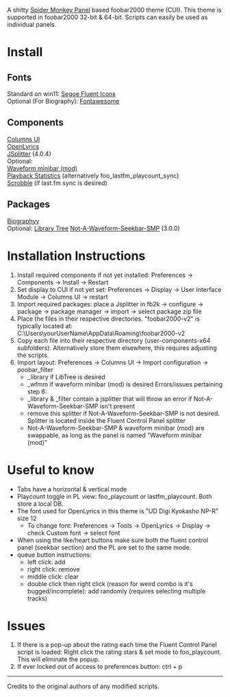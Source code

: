 A shitty [Spider Monkey Panel](https://github.com/TheQwertiest/foo_spider_monkey_panel) based foobar2000 theme (CUI).
This theme is supported in foobar2000 32-bit & 64-bit.
Scripts can easily be used as individual panels.

# Install
## Fonts
Standard on win11: [Segoe Fluent Icons](https://learn.microsoft.com/en-us/windows/apps/design/downloads/#fonts)  
Optional (For Biography): [Fontawesome](https://github.com/FortAwesome/Font-Awesome/blob/4.x/fonts/fontawesome-webfont.ttf)

## Components
[Columns UI](https://www.foobar2000.org/components/view/foo_ui_columns)  
[OpenLyrics](https://www.foobar2000.org/components/view/foo_openlyrics)  
[JSplitter](https://hydrogenaudio.org/index.php/topic,126743.msg1063721.html#msg1063721) (4.0.4)  
Optional:  
[Waveform minibar (mod)](https://www.foobar2000.org/components/view/foo_wave_minibar_mod)  
[Playback Statistics](https://www.foobar2000.org/components/view/foo_playcount) (alternatively foo_lastfm_playcount_sync)  
[Scrobble](https://www.foobar2000.org/components/view/foo_scrobble) (if last.fm sync is desired)

## Packages
[Biographyy](https://github.com/Wil-B/Biography)  
Optional: [Library Tree](https://github.com/Wil-B/Library-Tree) [Not-A-Waveform-Seekbar-SMP](https://github.com/regorxxx/Not-A-Waveform-Seekbar-SMP) (3.0.0)

# Installation Instructions
1.  Install required components if not yet installed: Preferences -> Components -> Install -> Restart
2.  Set display to CUI if not yet set: Preferences -> Display -> User Interface Module -> Columns UI -> restart
3.  Import required packages: place a Jsplitter in fb2k -> configure -> package -> package manager -> import -> select package zip file
4.  Place the files in their respective directories. "foobar2000-v2" is typically located at: C:\Users\yourUserName\AppData\Roaming\foobar2000-v2
5.  Copy each file into their respective directory (user-components-x64 subfolders). Alternatively store them elsewhere, this requires adjusting the scripts.
6.  Import layout: Preferences -> Columns UI -> Import configuration -> poobar_filter
    - _library if LibTree is desired
    - _wfmm if waveform minibar (mod) is desired
    Errors/issues pertaining step 6:
    - _library & _filter contain a jsplitter that will throw an error if Not-A-Waveform-Seekbar-SMP isn't present
    - remove this splitter if Not-A-Waveform-Seekbar-SMP is not desired. Splitter is located inside the Fluent Control Panel splitter
    - Not-A-Waveform-Seekbar-SMP & waveform minibar (mod) are swappable, as long as the panel is named "Waveform minibar (mod)"

# Useful to know
* Tabs have a horizontal & vertical mode
* Playcount toggle in PL view: foo_playcount or lastfm_playcount. Both store a local DB.
* The font used for OpenLyrics in this theme is "UD Digi Kyokasho NP-R" size 12
    * To change font: Preferences -> Tools -> OpenLyrics -> Display -> check Custom font -> select font
* When using the like/heart buttons make sure both the fluent control panel (seekbar section) and the PL are set to the same mode.
* queue button instructions:
    * left click: add
    * right click: remove
    * middle click: clear
    * double click then right click (reason for weird combo is it's bugged/incomplete): add randomly (requires selecting multiple tracks)

# Issues
1. If there is a pop-up about the rating each time the Fluent Control Panel script is loaded: Right click the rating stars & set mode to foo_playcount. This will eliminate the popup.
2. If ever locked out of access to preferences button: ctrl + p

---

Credits to the original authors of any modified scripts.
